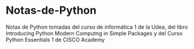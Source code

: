 # Notas-de-Python
Notas de Python tomadas del curso de informática 1 de la Udea, del libro Introducing Python Modern Computng in Simple Packages y del Curso Python Essentials 1 de CISCO Academy
